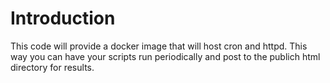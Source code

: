 # Introduction
This code will provide a docker image that will host cron and httpd. This way you can have your scripts run periodically
and post to the publich html directory for results.



